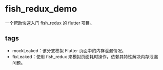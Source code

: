 # fish_redux_demo

一个帮助快速入门 fish_redux 的 flutter 项目。

## tags

- mockLeaked：该分支模拟 Flutter 页面中的内存泄漏情况。
- fixLeaked：使用 fish_redux 来模拟页面耗时操作，依赖其特性解决内存泄漏问题。

